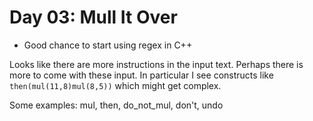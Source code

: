 # Day 03: Mull It Over

- Good chance to start using regex in C++

Looks like there are more instructions in the input text. Perhaps there is more to come with these input. In particular I see constructs like `then(mul(11,8)mul(8,5))` which might get complex.

Some examples:
    mul, then, do_not_mul, don't, undo
